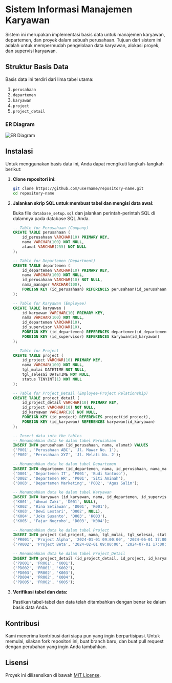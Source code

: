 # Sistem Informasi Manajemen Karyawan

Sistem ini merupakan implementasi basis data untuk manajemen karyawan, departemen, dan proyek dalam sebuah perusahaan. Tujuan dari sistem ini adalah untuk mempermudah pengelolaan data karyawan, alokasi proyek, dan supervisi karyawan.

## Struktur Basis Data

Basis data ini terdiri dari lima tabel utama:

1. `perusahaan`
2. `departemen`
3. `karyawan`
4. `project`
5. `project_detail`

### ER Diagram

![ER Diagram](https://path_to_your_image.jpg)

## Instalasi

Untuk menggunakan basis data ini, Anda dapat mengikuti langkah-langkah berikut:

1. **Clone repositori ini:**

    ```sh
    git clone https://github.com/username/repository-name.git
    cd repository-name
    ```

2. **Jalankan skrip SQL untuk membuat tabel dan mengisi data awal:**

    Buka file `database_setup.sql` dan jalankan perintah-perintah SQL di dalamnya pada database SQL Anda.

    ```sql
    -- Table for Perusahaan (Company)
    CREATE TABLE perusahaan (
        id_perusahaan VARCHAR(10) PRIMARY KEY,
        nama VARCHAR(100) NOT NULL,
        alamat VARCHAR(255) NOT NULL
    );

    -- Table for Departemen (Department)
    CREATE TABLE departemen (
        id_departemen VARCHAR(10) PRIMARY KEY,
        nama VARCHAR(100) NOT NULL,
        id_perusahaan VARCHAR(10) NOT NULL,
        nama_manager VARCHAR(100),
        FOREIGN KEY (id_perusahaan) REFERENCES perusahaan(id_perusahaan)
    );

    -- Table for Karyawan (Employee)
    CREATE TABLE karyawan (
        id_karyawan VARCHAR(10) PRIMARY KEY,
        nama VARCHAR(100) NOT NULL,
        id_departemen VARCHAR(10),
        id_supervisor VARCHAR(10),
        FOREIGN KEY (id_departemen) REFERENCES departemen(id_departemen),
        FOREIGN KEY (id_supervisor) REFERENCES karyawan(id_karyawan)
    );

    -- Table for Project
    CREATE TABLE project (
        id_project VARCHAR(10) PRIMARY KEY,
        nama VARCHAR(100) NOT NULL,
        tgl_mulai DATETIME NOT NULL,
        tgl_selesai DATETIME NOT NULL,
        status TINYINT(1) NOT NULL
    );

    -- Table for Project_Detail (Employee-Project Relationship)
    CREATE TABLE project_detail (
        id_project_detail VARCHAR(10) PRIMARY KEY,
        id_project VARCHAR(10) NOT NULL,
        id_karyawan VARCHAR(10) NOT NULL,
        FOREIGN KEY (id_project) REFERENCES project(id_project),
        FOREIGN KEY (id_karyawan) REFERENCES karyawan(id_karyawan)
    );

    -- Insert data into the tables
    -- Menambahkan data ke dalam tabel Perusahaan
    INSERT INTO perusahaan (id_perusahaan, nama, alamat) VALUES
    ('P001', 'Perusahaan ABC', 'Jl. Mawar No. 1'),
    ('P002', 'Perusahaan XYZ', 'Jl. Melati No. 2');

    -- Menambahkan data ke dalam tabel Departemen
    INSERT INTO departemen (id_departemen, nama, id_perusahaan, nama_manager) VALUES
    ('D001', 'Departemen IT', 'P001', 'Budi Santoso'),
    ('D002', 'Departemen HR', 'P001', 'Siti Aminah'),
    ('D003', 'Departemen Marketing', 'P002', 'Agus Salim');

    -- Menambahkan data ke dalam tabel Karyawan
    INSERT INTO karyawan (id_karyawan, nama, id_departemen, id_supervisor) VALUES
    ('K001', 'Ahmad Zaki', 'D001', NULL),
    ('K002', 'Rina Setiawan', 'D001', 'K001'),
    ('K003', 'Dewi Lestari', 'D002', NULL),
    ('K004', 'Joko Susanto', 'D003', 'K003'),
    ('K005', 'Fajar Nugroho', 'D003', 'K004');

    -- Menambahkan data ke dalam tabel Project
    INSERT INTO project (id_project, nama, tgl_mulai, tgl_selesai, status) VALUES
    ('PR001', 'Project Alpha', '2024-01-01 09:00:00', '2024-06-01 17:00:00', 1),
    ('PR002', 'Project Beta', '2024-02-01 09:00:00', '2024-07-01 17:00:00', 1);

    -- Menambahkan data ke dalam tabel Project_Detail
    INSERT INTO project_detail (id_project_detail, id_project, id_karyawan) VALUES
    ('PD001', 'PR001', 'K001'),
    ('PD002', 'PR001', 'K002'),
    ('PD003', 'PR002', 'K003'),
    ('PD004', 'PR002', 'K004'),
    ('PD005', 'PR002', 'K005');
    ```

3. **Verifikasi tabel dan data:**

    Pastikan tabel-tabel dan data telah ditambahkan dengan benar ke dalam basis data Anda.

## Kontribusi

Kami menerima kontribusi dari siapa pun yang ingin berpartisipasi. Untuk memulai, silakan fork repositori ini, buat branch baru, dan buat pull request dengan perubahan yang ingin Anda tambahkan.

## Lisensi

Proyek ini dilisensikan di bawah [MIT License](LICENSE).


